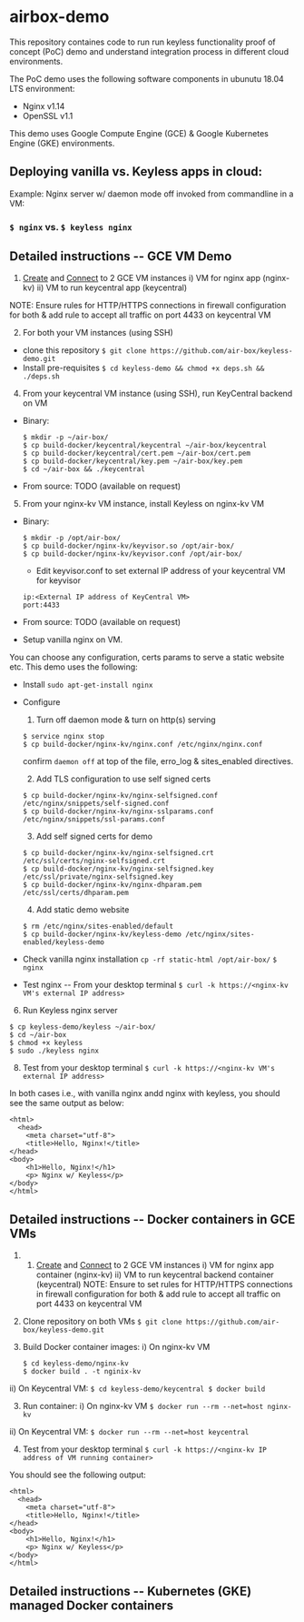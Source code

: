 # airbox-demo

This repository containes code to run run keyless functionality proof of concept (PoC) demo and understand integration process in different cloud environments.

The PoC demo uses the following software components in ubunutu 18.04 LTS environment:
* Nginx v1.14
* OpenSSL v1.1

This demo uses Google Compute Engine (GCE) & Google Kubernetes Engine (GKE) environments.

## Deploying vanilla vs. Keyless apps in cloud:

Example: Nginx server w/ daemon mode off invoked from commandline in a VM:

### ```$ nginx``` vs. ```$ keyless nginx``` ###

## Detailed instructions -- GCE VM Demo

1. [Create](https://cloud.google.com/compute/docs/instances/create-start-instance) and [Connect](https://cloud.google.com/compute/docs/instances/connecting-to-instance) to 2 GCE VM instances
  i) VM for nginx app (nginx-kv)
  ii) VM to run keycentral app (keycentral)
  
  NOTE: Ensure rules for HTTP/HTTPS connections in firewall configuration for both & add rule to accept all traffic on port 4433 on keycentral VM

2. For both your VM instances (using SSH) 
  - clone this repository
  ```$ git clone https://github.com/air-box/keyless-demo.git```
  - Install pre-requisites
  ```$ cd keyless-demo && chmod +x deps.sh && ./deps.sh```

4. From your keycentral VM instance (using SSH), run KeyCentral backend on VM

- Binary:
  ```
  $ mkdir -p ~/air-box/
  $ cp build-docker/keycentral/keycentral ~/air-box/keycentral
  $ cp build-docker/keycentral/cert.pem ~/air-box/cert.pem
  $ cp build-docker/keycentral/key.pem ~/air-box/key.pem
  $ cd ~/air-box && ./keycentral
  ```

- From source: TODO (available on request)

5. From your nginx-kv VM instance, install Keyless on nginx-kv VM

- Binary: 
  ```
  $ mkdir -p /opt/air-box/
  $ cp build-docker/nginx-kv/keyvisor.so /opt/air-box/
  $ cp build-docker/nginx-kv/keyvisor.conf /opt/air-box/
  ```
  - Edit keyvisor.conf to set external IP address of your keycentral VM for keyvisor
  ```
  ip:<External IP address of KeyCentral VM>
  port:4433
  ```

- From source: TODO (available on request)

- Setup vanilla nginx on VM. 

You can choose any configuration, certs params to serve a static website etc.  This demo uses the following:

  - Install 
    ```sudo apt-get-install nginx```
    
  - Configure  
    
    1. Turn off daemon mode & turn on http(s) serving
    ```
    $ service nginx stop
    $ cp build-docker/nginx-kv/nginx.conf /etc/nginx/nginx.conf
    ```
    confirm ```daemon off``` at top of the file, erro_log & sites_enabled directives.
    
    2. Add TLS configuration to use self signed certs
    ```
    $ cp build-docker/nginx-kv/nginx-selfsigned.conf /etc/nginx/snippets/self-signed.conf
    $ cp build-docker/nginx-kv/nginx-sslparams.conf /etc/nginx/snippets/ssl-params.conf
    ```
    3. Add self signed certs for demo
    ```
    $ cp build-docker/nginx-kv/nginx-selfsigned.crt /etc/ssl/certs/nginx-selfsigned.crt
    $ cp build-docker/nginx-kv/nginx-selfsigned.key /etc/ssl/private/nginx-selfsigned.key
    $ cp build-docker/nginx-kv/nginx-dhparam.pem /etc/ssl/certs/dhparam.pem
    ```
    4. Add static demo website
    ```
    $ rm /etc/nginx/sites-enabled/default
    $ cp build-docker/nginx-kv/keyless-demo /etc/nginx/sites-enabled/keyless-demo
    ```
  
  - Check vanilla nginx installation
  ```cp -rf static-html /opt/air-box/```
  ```$ nginx ```
  
  - Test nginx -- From your desktop terminal
  ```$ curl -k https://<nginx-kv VM's external IP address>```
  
6. Run Keyless nginx server
  ```
  $ cp keyless-demo/keyless ~/air-box/
  $ cd ~/air-box
  $ chmod +x keyless
  $ sudo ./keyless nginx
  ```

8. Test from your desktop terminal 
```$ curl -k https://<nginx-kv VM's external IP address>```

In both cases i.e., with vanilla nginx andd nginx with keyless, you should see the same output as below:
```
<html>
  <head>
    <meta charset="utf-8">
    <title>Hello, Nginx!</title>
</head>
<body>
    <h1>Hello, Nginx!</h1>
    <p> Nginx w/ Keyless</p>
</body>
</html>
```

## Detailed instructions -- Docker containers in GCE VMs

1. 1. [Create](https://cloud.google.com/compute/docs/instances/create-start-instance) and [Connect](https://cloud.google.com/compute/docs/instances/connecting-to-instance) to 2 GCE VM instances
  i) VM for nginx app container (nginx-kv)
  ii) VM to run keycentral backend container (keycentral)
  NOTE: Ensure to set rules for HTTP/HTTPS connections in firewall configuration for both & add rule to accept all traffic on port 4433 on keycentral VM

1. Clone repository on both VMs
  ```$ git clone https://github.com/air-box/keyless-demo.git```

2. Build Docker container images:
  i) On nginx-kv VM
    ```
    $ cd keyless-demo/nginx-kv
    $ docker build . -t nginix-kv
    ```

  ii) On Keycentral VM:
    ```
    $ cd keyless-demo/keycentral
    $ docker build
    ```
    
3. Run container:
  i) On nginx-kv VM
```$ docker run --rm --net=host nginx-kv```

  ii) On Keycentral VM:
```$ docker run --rm --net=host keycentral```

4. Test from your desktop terminal 
```$ curl -k https://<nginx-kv IP address of VM running container>```

You should see the following output:
```
<html>
  <head>
    <meta charset="utf-8">
    <title>Hello, Nginx!</title>
</head>
<body>
    <h1>Hello, Nginx!</h1>
    <p> Nginx w/ Keyless</p>
</body>
</html>
```
## Detailed instructions -- Kubernetes (GKE) managed Docker containers 
